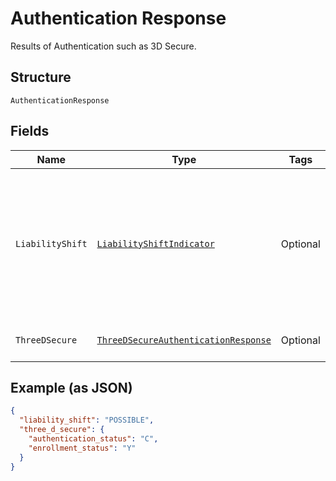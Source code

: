 
# Authentication Response

Results of Authentication such as 3D Secure.

## Structure

`AuthenticationResponse`

## Fields

| Name | Type | Tags | Description | Getter | Setter |
|  --- | --- | --- | --- | --- | --- |
| `LiabilityShift` | [`LiabilityShiftIndicator`](../../doc/models/liability-shift-indicator.md) | Optional | Liability shift indicator. The outcome of the issuer's authentication.<br>**Constraints**: *Minimum Length*: `1`, *Maximum Length*: `255`, *Pattern*: `^[0-9A-Z_]+$` | LiabilityShiftIndicator getLiabilityShift() | setLiabilityShift(LiabilityShiftIndicator liabilityShift) |
| `ThreeDSecure` | [`ThreeDSecureAuthenticationResponse`](../../doc/models/three-d-secure-authentication-response.md) | Optional | Results of 3D Secure Authentication. | ThreeDSecureAuthenticationResponse getThreeDSecure() | setThreeDSecure(ThreeDSecureAuthenticationResponse threeDSecure) |

## Example (as JSON)

```json
{
  "liability_shift": "POSSIBLE",
  "three_d_secure": {
    "authentication_status": "C",
    "enrollment_status": "Y"
  }
}
```

